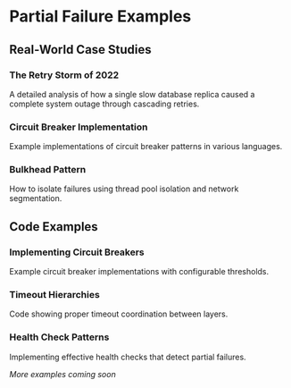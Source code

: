 # Partial Failure Examples

## Real-World Case Studies

### The Retry Storm of 2022
A detailed analysis of how a single slow database replica caused a complete system outage through cascading retries.

### Circuit Breaker Implementation
Example implementations of circuit breaker patterns in various languages.

### Bulkhead Pattern
How to isolate failures using thread pool isolation and network segmentation.

## Code Examples

### Implementing Circuit Breakers
Example circuit breaker implementations with configurable thresholds.

### Timeout Hierarchies
Code showing proper timeout coordination between layers.

### Health Check Patterns
Implementing effective health checks that detect partial failures.

*More examples coming soon*